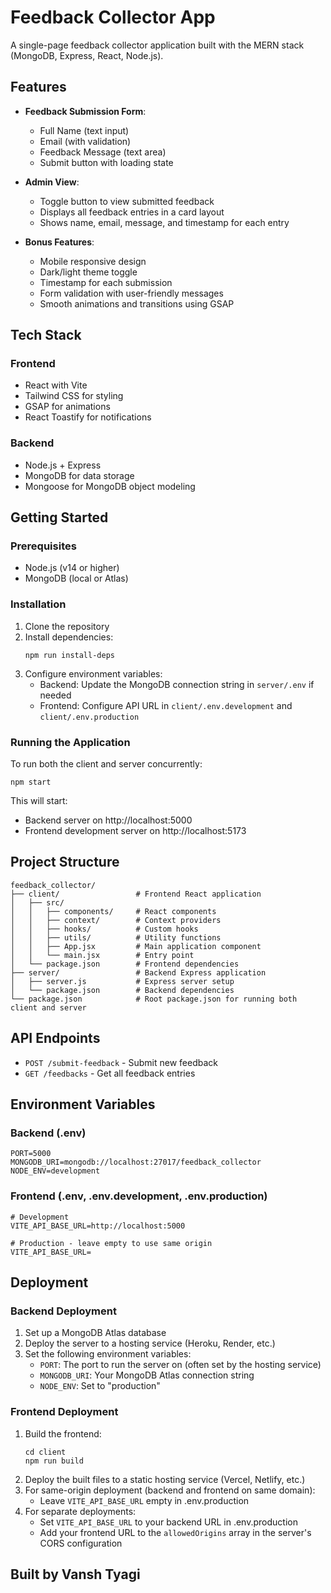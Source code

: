 # Feedback Collector App

A single-page feedback collector application built with the MERN stack (MongoDB, Express, React, Node.js).

## Features

- **Feedback Submission Form**:
  - Full Name (text input)
  - Email (with validation)
  - Feedback Message (text area)
  - Submit button with loading state

- **Admin View**:
  - Toggle button to view submitted feedback
  - Displays all feedback entries in a card layout
  - Shows name, email, message, and timestamp for each entry

- **Bonus Features**:
  - Mobile responsive design
  - Dark/light theme toggle
  - Timestamp for each submission
  - Form validation with user-friendly messages
  - Smooth animations and transitions using GSAP

## Tech Stack

### Frontend
- React with Vite
- Tailwind CSS for styling
- GSAP for animations
- React Toastify for notifications

### Backend
- Node.js + Express
- MongoDB for data storage
- Mongoose for MongoDB object modeling

## Getting Started

### Prerequisites
- Node.js (v14 or higher)
- MongoDB (local or Atlas)

### Installation

1. Clone the repository
2. Install dependencies:
   ```
   npm run install-deps
   ```
3. Configure environment variables:
   - Backend: Update the MongoDB connection string in `server/.env` if needed
   - Frontend: Configure API URL in `client/.env.development` and `client/.env.production`

### Running the Application

To run both the client and server concurrently:

```
npm start
```

This will start:
- Backend server on http://localhost:5000
- Frontend development server on http://localhost:5173

## Project Structure

```
feedback_collector/
├── client/                 # Frontend React application
│   ├── src/
│   │   ├── components/     # React components
│   │   ├── context/        # Context providers
│   │   ├── hooks/          # Custom hooks
│   │   ├── utils/          # Utility functions
│   │   ├── App.jsx         # Main application component
│   │   └── main.jsx        # Entry point
│   └── package.json        # Frontend dependencies
├── server/                 # Backend Express application
│   ├── server.js           # Express server setup
│   └── package.json        # Backend dependencies
└── package.json            # Root package.json for running both client and server
```

## API Endpoints

- `POST /submit-feedback` - Submit new feedback
- `GET /feedbacks` - Get all feedback entries

## Environment Variables

### Backend (.env)
```
PORT=5000
MONGODB_URI=mongodb://localhost:27017/feedback_collector
NODE_ENV=development
```

### Frontend (.env, .env.development, .env.production)
```
# Development
VITE_API_BASE_URL=http://localhost:5000

# Production - leave empty to use same origin
VITE_API_BASE_URL=
```

## Deployment

### Backend Deployment
1. Set up a MongoDB Atlas database
2. Deploy the server to a hosting service (Heroku, Render, etc.)
3. Set the following environment variables:
   - `PORT`: The port to run the server on (often set by the hosting service)
   - `MONGODB_URI`: Your MongoDB Atlas connection string
   - `NODE_ENV`: Set to "production"

### Frontend Deployment
1. Build the frontend:
   ```
   cd client
   npm run build
   ```
2. Deploy the built files to a static hosting service (Vercel, Netlify, etc.)
3. For same-origin deployment (backend and frontend on same domain):
   - Leave `VITE_API_BASE_URL` empty in .env.production
4. For separate deployments:
   - Set `VITE_API_BASE_URL` to your backend URL in .env.production
   - Add your frontend URL to the `allowedOrigins` array in the server's CORS configuration

## Built by Vansh Tyagi
